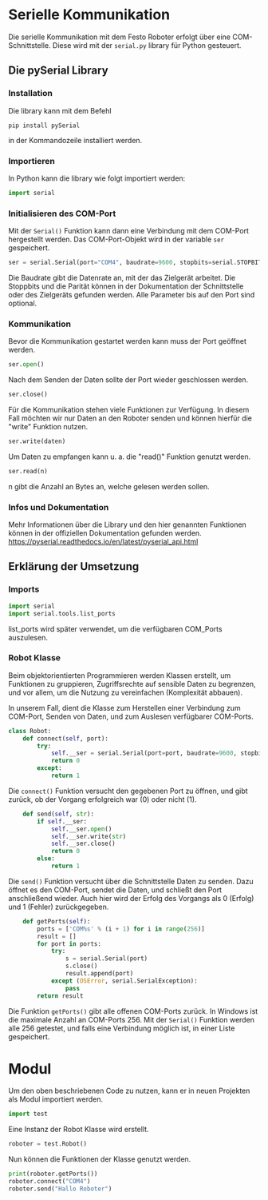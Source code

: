 # Serielle Kommunikation
Die serielle Kommunikation mit dem Festo Roboter erfolgt über eine COM-Schnittstelle. Diese wird mit der `serial.py` library für Python gesteuert.

## Die pySerial Library
### Installation
Die library kann mit dem Befehl 
```
pip install pySerial
```
in der Kommandozeile installiert werden.

### Importieren
In Python kann die library wie folgt importiert werden:
```py
import serial
```

### Initialisieren des COM-Port
Mit der `Serial()` Funktion kann dann eine Verbindung mit dem COM-Port hergestellt werden. Das COM-Port-Objekt wird in der variable `ser` gespeichert.
```py
ser = serial.Serial(port="COM4", baudrate=9600, stopbits=serial.STOPBITS_TWO, parity=serial.PARITY_EVEN)
```
Die Baudrate gibt die Datenrate an, mit der das Zielgerät arbeitet. Die Stoppbits und die Parität können in der Dokumentation der Schnittstelle oder des Zielgeräts gefunden werden. Alle Parameter bis auf den Port sind optional.

### Kommunikation
Bevor die Kommunikation gestartet werden kann muss der Port geöffnet werden.
```py
ser.open()
```
Nach dem Senden der Daten sollte der Port wieder geschlossen werden.
```py
ser.close()
```
Für die Kommunikation stehen viele Funktionen zur Verfügung. In diesem Fall möchten wir nur Daten an den Roboter senden und können hierfür die "write" Funktion nutzen.
```py
ser.write(daten)
```
Um Daten zu empfangen kann u. a. die "read()" Funktion genutzt werden.
```py
ser.read(n)
```
n gibt die Anzahl an Bytes an, welche gelesen werden sollen.

### Infos und Dokumentation
Mehr Informationen über die Library und den hier genannten Funktionen können in der offiziellen Dokumentation gefunden werden.
https://pyserial.readthedocs.io/en/latest/pyserial_api.html

## Erklärung der Umsetzung

### Imports
```py
import serial
import serial.tools.list_ports
```
list_ports wird später verwendet, um die verfügbaren COM_Ports auszulesen.

### Robot Klasse
Beim objektorientierten Programmieren werden Klassen erstellt, um Funktionen zu gruppieren, Zugriffsrechte auf sensible Daten zu begrenzen, und vor allem, um die Nutzung zu vereinfachen (Komplexität abbauen).

In unserem Fall, dient die Klasse zum Herstellen einer Verbindung zum COM-Port, Senden von Daten, und zum Auslesen verfügbarer COM-Ports.

```py
class Robot:
    def connect(self, port):
        try:
            self.__ser = serial.Serial(port=port, baudrate=9600, stopbits=serial.STOPBITS_TWO, parity=serial.PARITY_EVEN)
            return 0
        except:
            return 1
```

Die `connect()` Funktion versucht den gegebenen Port zu öffnen, und gibt zurück, ob der Vorgang erfolgreich war (0) oder nicht (1).
```py
    def send(self, str):
        if self.__ser:
            self.__ser.open()
            self.__ser.write(str)
            self.__ser.close()
            return 0
        else:
            return 1
```

Die `send()` Funktion versucht über die Schnittstelle Daten zu senden. Dazu öffnet es den COM-Port, sendet die Daten, und schließt den Port anschließend wieder. Auch hier wird der Erfolg des Vorgangs als 0 (Erfolg) und 1 (Fehler) zurückgegeben.
```py
    def getPorts(self):
        ports = ['COM%s' % (i + 1) for i in range(256)]
        result = []
        for port in ports:
            try:
                s = serial.Serial(port)
                s.close()
                result.append(port)
            except (OSError, serial.SerialException):
                pass
        return result
```

Die Funktion `getPorts()` gibt alle offenen COM-Ports zurück. In Windows ist die maximale Anzahl an COM-Ports 256. Mit der `Serial()` Funktion werden alle 256 getestet, und falls eine Verbindung möglich ist, in einer Liste gespeichert.

# Modul
Um den oben beschriebenen Code zu nutzen, kann er in neuen Projekten als Modul importiert werden.
```py
import test
```
Eine Instanz der Robot Klasse wird erstellt.
```py
roboter = test.Robot()
```
Nun können die Funktionen der Klasse genutzt werden.
```py
print(roboter.getPorts())
roboter.connect("COM4")
roboter.send("Hallo Roboter")
```
